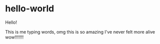 # hello-world

Hello! 

This is me typing words, omg this is so amazing I've never felt more alive wow!!!!!!!
